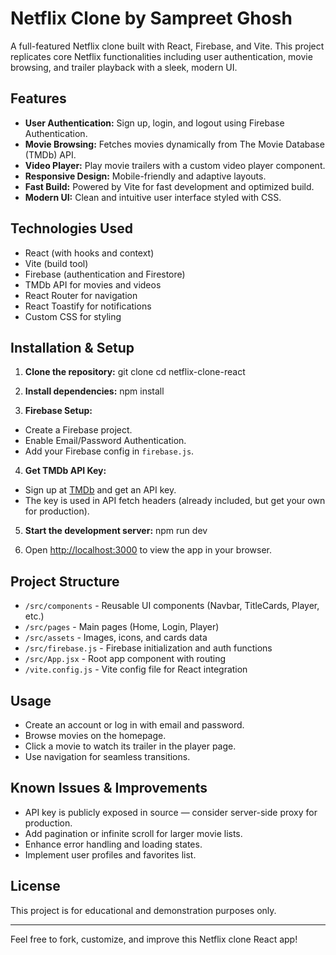 # Netflix Clone by Sampreet Ghosh

A full-featured Netflix clone built with React, Firebase, and Vite. This project replicates core Netflix functionalities including user authentication, movie browsing, and trailer playback with a sleek, modern UI.

## Features

- **User Authentication:** Sign up, login, and logout using Firebase Authentication.
- **Movie Browsing:** Fetches movies dynamically from The Movie Database (TMDb) API.
- **Video Player:** Play movie trailers with a custom video player component.
- **Responsive Design:** Mobile-friendly and adaptive layouts.
- **Fast Build:** Powered by Vite for fast development and optimized build.
- **Modern UI:** Clean and intuitive user interface styled with CSS.

## Technologies Used

- React (with hooks and context)
- Vite (build tool)
- Firebase (authentication and Firestore)
- TMDb API for movies and videos
- React Router for navigation
- React Toastify for notifications
- Custom CSS for styling

## Installation & Setup

1. **Clone the repository:**
git clone <repository-url>
cd netflix-clone-react


2. **Install dependencies:**
npm install


3. **Firebase Setup:**
- Create a Firebase project.
- Enable Email/Password Authentication.
- Add your Firebase config in `firebase.js`.

4. **Get TMDb API Key:**
- Sign up at [TMDb](https://www.themoviedb.org/) and get an API key.
- The key is used in API fetch headers (already included, but get your own for production).

5. **Start the development server:**
npm run dev


6. Open [http://localhost:3000](http://localhost:3000) to view the app in your browser.

## Project Structure

- `/src/components` - Reusable UI components (Navbar, TitleCards, Player, etc.)
- `/src/pages` - Main pages (Home, Login, Player)
- `/src/assets` - Images, icons, and cards data
- `/src/firebase.js` - Firebase initialization and auth functions
- `/src/App.jsx` - Root app component with routing
- `/vite.config.js` - Vite config file for React integration

## Usage

- Create an account or log in with email and password.
- Browse movies on the homepage.
- Click a movie to watch its trailer in the player page.
- Use navigation for seamless transitions.

## Known Issues & Improvements

- API key is publicly exposed in source — consider server-side proxy for production.
- Add pagination or infinite scroll for larger movie lists.
- Enhance error handling and loading states.
- Implement user profiles and favorites list.

## License

This project is for educational and demonstration purposes only.

---

Feel free to fork, customize, and improve this Netflix clone React app!

